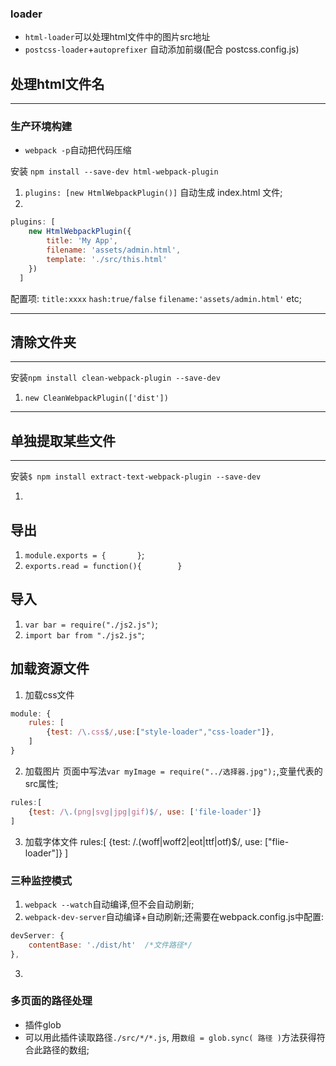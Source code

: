 ### loader
* `html-loader`可以处理html文件中的图片src地址
* `postcss-loader`+`autoprefixer` 自动添加前缀(配合 postcss.config.js)

## 处理html文件名
---

### 生产环境构建
* `webpack -p`自动把代码压缩

安装
`npm install --save-dev html-webpack-plugin`

1. `plugins: [new HtmlWebpackPlugin()]`
自动生成 index.html 文件;
2. 
```js
plugins: [
    new HtmlWebpackPlugin({
        title: 'My App',
        filename: 'assets/admin.html',
        template: './src/this.html'
    })
  ]
```
配置项: `title:xxxx` `hash:true/false` `filename:'assets/admin.html'` etc;

---

## 清除文件夹
---
安装`npm install clean-webpack-plugin --save-dev`

1. `new CleanWebpackPlugin(['dist'])`

---

## 单独提取某些文件
---
安装`$ npm install extract-text-webpack-plugin --save-dev`

1.

## 导出
1. `module.exports = {       }`;
2. `exports.read = function(){        }`

## 导入
1. `var bar = require("./js2.js")`;
2. `import bar from "./js2.js"`;

## 加载资源文件
1. 加载css文件
```js
module: {
    rules: [
        {test: /\.css$/,use:["style-loader","css-loader"]},
    ]
}
```
2. 加载图片
页面中写法`var myImage = require("../选择器.jpg");`,变量代表<img>的src属性;  
```js
rules:[
    {test: /\.(png|svg|jpg|gif)$/, use: ['file-loader']}
]
```
3. 加载字体文件
rules:[
    {test: /\.(woff|woff2|eot|ttf|otf)$/, use: ["flie-loader"]}
]

### 三种监控模式
1. `webpack --watch`自动编译,但不会自动刷新;
2. `webpack-dev-server`自动编译+自动刷新;还需要在webpack.config.js中配置:
```js
devServer: {
    contentBase: './dist/ht'  /*文件路径*/
},
```
3.


### 多页面的路径处理
* 插件glob
* 可以用此插件读取路径`./src/*/*.js`, 用`数组 = glob.sync( 路径 )`方法获得符合此路径的数组;
